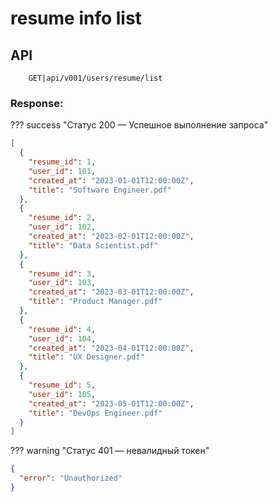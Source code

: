 # resume info list 

## API

```
    GET|api/v001/users/resume/list
```

### Response:

??? success "Статус 200 — Успешное выполнение запроса"


```json
[
  {
    "resume_id": 1,
    "user_id": 101,
    "created_at": "2023-01-01T12:00:00Z",
    "title": "Software Engineer.pdf"
  },
  {
    "resume_id": 2,
    "user_id": 102,
    "created_at": "2023-02-01T12:00:00Z",
    "title": "Data Scientist.pdf"
  },
  {
    "resume_id": 3,
    "user_id": 103,
    "created_at": "2023-03-01T12:00:00Z",
    "title": "Product Manager.pdf"
  },
  {
    "resume_id": 4,
    "user_id": 104,
    "created_at": "2023-04-01T12:00:00Z",
    "title": "UX Designer.pdf"
  },
  {
    "resume_id": 5,
    "user_id": 105,
    "created_at": "2023-05-01T12:00:00Z",
    "title": "DevOps Engineer.pdf"
  }
]
```

??? warning "Статус 401 — невалидный токен"

```json
{
  "error": "Unauthorized"
}
```



